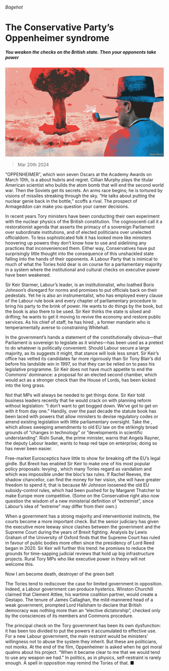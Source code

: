 ###### Bagehot

# The Conservative Party’s Oppenheimer syndrome 

##### You weaken the checks on the British state. Then your opponents take power 

![image](images/20240323_BRD000.jpg) 

> Mar 20th 2024 

“OPPENHEIMER”, which won seven Oscars at the Academy Awards on March 10th, is a  about hubris and regret. Cillian Murphy plays the titular American scientist who builds the atom bomb that will end the second world war. Then the Soviets get its secrets. An arms race begins; he is tortured by visions of missiles streaking through the sky. “He talks about putting the nuclear genie back in the bottle,” scoffs a rival. The prospect of Armageddon can make you question your career decisions. 

In recent years Tory ministers have been conducting their own experiment with the nuclear physics of the British constitution. The cognoscenti call it a restorationist agenda that asserts the primacy of a sovereign Parliament over subordinate institutions, and of elected politicians over unelected officialdom. To less sophisticated folk it has looked more like ministers hoovering up powers they don’t know how to use and sidelining any practices that inconvenienced them. Either way, Conservatives have put surprisingly little thought into the consequence of this unshackled state falling into the hands of their opponents. A Labour Party that is inimical to much of what the Tories hold dear is on course for a parliamentary majority in a system where the institutional and cultural checks on executive power have been weakened. 

Sir Keir Starmer, Labour’s leader, is an institutionalist, who loathed Boris Johnson’s disregard for norms and promises to put officials back on their pedestals. Yet he is also an instrumentalist, who has employed every clause of the Labour rule book and every chapter of parliamentary procedure to bring his party to the brink of power. He wants to do things by the book, but the book is also there to be used. Sir Keir thinks the state is siloed and drifting; he wants to get it moving to revive the economy and restore public services. As his chief of staff, he has hired , a former mandarin who is temperamentally averse to constraining Whitehall. 

In the government’s hands a statement of the constitutionally obvious—that Parliament is sovereign to legislate as it wishes—has been used as a pretext to do whatever is politically convenient. Should Labour secure a large majority, as its  suggests it might, that stance will look less smart. Sir Keir’s office has vetted its candidates far more rigorously than Sir Tony Blair’s did before his landslide win in 1997, so that they can be relied on to pass his legislative programme. Sir Keir does not have much appetite to end the Commons’ dominance: a proposal for an elected second chamber, which would act as a stronger check than the House of Lords, has been kicked into the long grass. 

Not that MPs will always be needed to get things done. Sir Keir told business leaders recently that he would crack on with planning reform without legislation: “I don’t want to get bogged down. We’ve got to get on with it from day one.” Handily, over the past decade the statute book has been laced with powers that allow ministers to devise regulatory codes or amend existing legislation with little parliamentary oversight. Take the , which allows sweeping amendments to old EU law on the strikingly broad grounds of “changes in technology” or “developments in scientific understanding”. Rishi Sunak, the prime minister, warns that Angela Rayner, the deputy Labour leader, wants to heap red tape on enterprise; doing so has never been easier. 

Free-market Eurosceptics have little to show for breaking off the EU’s legal girdle. But Brexit has enabled Sir Keir to make one of his most popular policy proposals: levying , which many Tories regard as vandalism and which was impossible under the bloc’s tax rules. If Rachel Reeves, the shadow chancellor, can find the money for her vision, she will have greater freedom to spend it; that is because Mr Johnson loosened the old EU subsidy-control rules, which had been pushed for by Margaret Thatcher to make Europe more competitive. (Some on the Conservative right also now question the wisdom of a new ministerial definition of “extremist”, since Labour’s idea of “extreme” may differ from their own.)

When a government has a strong majority and interventionist instincts, the courts become a more important check. But the senior judiciary has given the executive more leeway since clashes between the government and the Supreme Court during the years of Brexit fighting. Analysis by Lewis Graham of the University of Oxford finds that the Supreme Court has ruled in favour of public bodies more often since the presidency of Lord Reed began in 2020. Sir Keir will further this trend: he promises to reduce the grounds for time-sapping judicial reviews that hold up big infrastructure projects. Rural Tory MPs who like executive power in theory will not welcome this. 

Now I am become death, destroyer of the green belt 

The Tories tend to rediscover the case for limited government in opposition. Indeed, a Labour government can produce hysterics. Winston Churchill claimed that Clement Attlee, his wartime coalition partner, would create a Gestapo. The tenure of James Callaghan, the mild-mannered head of a weak government, prompted Lord Hailsham to declare that British democracy was nothing more than an “elective dictatorship”, checked only by the consciences of its members and Commons procedure.

The principal check on the Tory government has been its own dysfunction: it has been too divided to put the powers it accumulated to effective use. For a new Labour government, the main restraint would be ministers’ willingness not to abuse the system they inherit. But these are politicians, not monks. At the end of the film, Oppenheimer is asked when he got moral qualms about his project. “When it became clear to me that we would tend to use any weapon we had.” In politics, as in physics, self-restraint is rarely enough. A spell in opposition may remind the Tories of that. ■






